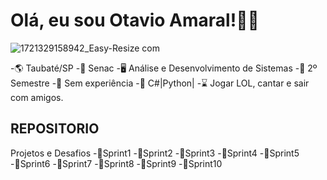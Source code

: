 # Olá, eu sou Otavio Amaral!👋🏼
![1721329158942_Easy-Resize com](https://github.com/user-attachments/assets/245fc7e2-bb54-46d7-a137-7b4f1098a496)


-🌎 Taubaté/SP
-📕 Senac 
-🖥️ Análise e Desenvolvimento de Sistemas
-🎒 2º Semestre
-🏢 Sem experiência
-🤔 C#|Python|
-⌛ Jogar LOL, cantar e sair com amigos.
## REPOSITORIO
 Projetos e Desafios
 -🔹Sprint1
 -🔹Sprint2
 -🔹Sprint3
 -🔹Sprint4
 -🔹Sprint5
 -🔹Sprint6
 -🔹Sprint7
 -🔹Sprint8
 -🔹Sprint9
 -🔹Sprint10
